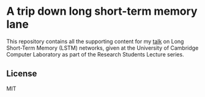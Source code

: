 # A trip down long short-term memory lane
This repository contains all the supporting content for my [talk](http://talks.cam.ac.uk/talk/index/70906) on Long Short-Term Memory (LSTM) networks, given at the University of Cambridge Computer Laboratory as part of the Research Students Lecture series.

## License
MIT
